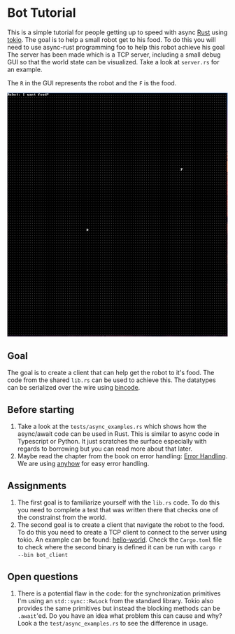 # Bot Tutorial

This is a simple tutorial for people getting up to speed with async [Rust](https://www.rust-lang.org/) using [tokio](https://tokio.rs/).
The goal is to help a small robot get to his food. 
To do this you will need to use async-rust programming foo to help this robot achieve his goal
The server has been made which is a TCP server, including a small debug GUI so that the world state can be visualized. 
Take a look at `server.rs` for an example.

The `R` in the GUI represents the robot and the `F` is the food.

![debug-gui](robot-gui.png)

## Goal

The goal is to create a client that can help get the robot to it's food. 
The code from the shared `lib.rs` can be used to achieve this. 
The datatypes can be serialized over the wire using [bincode](https://github.com/bincode-org/bincode). 

## Before starting

1. Take a look at the `tests/async_examples.rs` which shows how the async/await code can be used in Rust.
This is similar to async code in Typescript or Python.
It just scratches the surface especially with regards to borrowing but you can read more about that later.
2. Maybe read the chapter from the book on error handling: [Error Handling](https://doc.rust-lang.org/stable/book/ch09-00-error-handling.html).
We are using [anyhow](https://docs.rs/anyhow/latest/anyhow/) for easy error handling.


## Assignments 

1. The first goal is to familiarize yourself with the `lib.rs` code. To do this you need to complete a test that was written there that checks one of the constrainst from the world.
2. The second goal is to create a client that navigate the robot to the food. 
To do this you need to create a TCP client to connect to the server using tokio. 
An example can be found: [hello-world](https://github.com/tokio-rs/tokio/blob/master/examples/hello_world.rs).
Check the `Cargo.toml` file to check where the second binary is defined it can be run with `cargo r --bin bot_client`


## Open questions

1. There is a potential flaw in the code: for the synchronization primitives I'm using an `std::sync::RwLock` from the standard library. 
Tokio also provides the same primitives but instead the blocking methods can be `.await`'ed. 
Do you have an idea what problem this can cause and why?
Look a the `test/async_examples.rs` to see the difference in usage.

